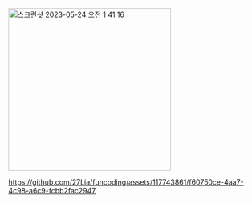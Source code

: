 <img width="324" alt="스크린샷 2023-05-24 오전 1 41 16" src="https://github.com/27Lia/funcoding/assets/117743861/73461c9d-365d-4b73-a7f7-3521065e98a7">


https://github.com/27Lia/funcoding/assets/117743861/f60750ce-4aa7-4c98-a6c9-fcbb2fac2947


